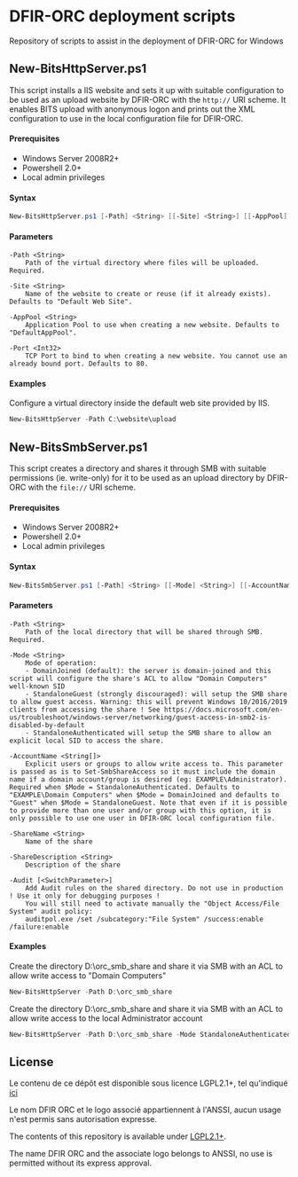 # DFIR-ORC deployment scripts

Repository of scripts to assist in the deployment of DFIR-ORC for Windows

## New-BitsHttpServer.ps1

This script installs a IIS website and sets it up with suitable configuration to be used as an upload website by DFIR-ORC with the `http://` URI scheme. It enables BITS upload with anonymous logon and prints out the XML configuration to use in the local configuration file for DFIR-ORC.

#### Prerequisites

* Windows Server 2008R2+
* Powershell 2.0+
* Local admin privileges

#### Syntax

```powershell
New-BitsHttpServer.ps1 [-Path] <String> [[-Site] <String>] [[-AppPool] <String>] [[-Port] <Int32>] [<CommonParameters>]
```

#### Parameters
```
-Path <String>
    Path of the virtual directory where files will be uploaded. Required.

-Site <String>
    Name of the website to create or reuse (if it already exists). Defaults to "Default Web Site".

-AppPool <String>
    Application Pool to use when creating a new website. Defaults to "DefaultAppPool".

-Port <Int32>
    TCP Port to bind to when creating a new website. You cannot use an already bound port. Defaults to 80.
```

#### Examples

Configure a virtual directory inside the default web site provided by IIS.
```powershell
New-BitsHttpServer -Path C:\website\upload
```

## New-BitsSmbServer.ps1

This script creates a directory and shares it through SMB with suitable permissions (ie. write-only) for it to be used as an upload directory by DFIR-ORC with the `file://` URI scheme.

#### Prerequisites

* Windows Server 2008R2+
* Powershell 2.0+
* Local admin privileges

#### Syntax

```powershell
New-BitsSmbServer.ps1 [-Path] <String> [[-Mode] <String>] [[-AccountName] <String[]>] [[-ShareName] <String>] [[-ShareDescription] <String>] [-Audit] [<CommonParameters>]
```

#### Parameters

```
-Path <String>
    Path of the local directory that will be shared through SMB. Required.

-Mode <String>
    Mode of operation:
    - DomainJoined (default): the server is domain-joined and this script will configure the share's ACL to allow "Domain Computers" well-known SID
    - StandaloneGuest (strongly discouraged): will setup the SMB share to allow guest access. Warning: this will prevent Windows 10/2016/2019 clients from accessing the share ! See https://docs.microsoft.com/en-us/troubleshoot/windows-server/networking/guest-access-in-smb2-is-disabled-by-default
    - StandaloneAuthenticated will setup the SMB share to allow an explicit local SID to access the share.

-AccountName <String[]>
    Explicit users or groups to allow write access to. This parameter is passed as is to Set-SmbShareAccess so it must include the domain name if a domain account/group is desired (eg: EXAMPLE\Administrator). Required when $Mode = StandaloneAuthenticated. Defaults to "EXAMPLE\Domain Computers" when $Mode = DomainJoined and defaults to "Guest" when $Mode = StandaloneGuest. Note that even if it is possible to provide more than one user and/or group with this option, it is only possible to use one user in DFIR-ORC local configuration file.

-ShareName <String>
    Name of the share

-ShareDescription <String>
    Description of the share

-Audit [<SwitchParameter>]
    Add Audit rules on the shared directory. Do not use in production ! Use it only for debugging purposes !
    You will still need to activate manually the "Object Access/File System" audit policy:
    auditpol.exe /set /subcategory:"File System" /success:enable /failure:enable
```

#### Examples

Create the directory D:\orc_smb_share and share it via SMB with an ACL to allow write access to "Domain Computers"
```powershell
New-BitsHttpServer -Path D:\orc_smb_share
```

Create the directory D:\orc_smb_share and share it via SMB with an ACL to allow write access to the local Administrator account
```powershell
New-BitsHttpServer -Path D:\orc_smb_share -Mode StandaloneAuthenticated -AccountName Administrator
```

## License
Le contenu de ce dépôt est disponible sous licence LGPL2.1+, tel qu'indiqué [ici](LICENSE.txt)

Le nom DFIR ORC et le logo associé appartiennent à l'ANSSI, aucun usage n'est permis sans autorisation expresse.

The contents of this repository is available under [LGPL2.1+](LICENSE.txt).

The name DFIR ORC and the associate logo belongs to ANSSI, no use is permitted without its express approval.
